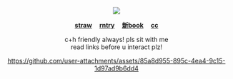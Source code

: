 <p align="center"><img src=https://github.com/zyvism/weepwop/blob/main/gogehehehe.gif>
  
<p align="center"><b><a href="https://seamsquire.straw.page">straw</a> ‎ ‎‎ ‎‎ ‎‎ <a href="https://rentry.co/gonatsuu">rntry</a> ‎ ‎‎ ‎‎ ‎‎ <a href="https://getou.atabook.org">新book</a> ‎ ‎‎ ‎‎ ‎‎ <a href="https://pronouns.cc/@seamkin">cc</a></b>

<p align="center">c+h friendly always! pls sit with me<br>
read links before u interact plz!<br>
  
<div align="center">

https://github.com/user-attachments/assets/85a8d955-895c-4ea4-9c15-1d97ad9b6dd4

